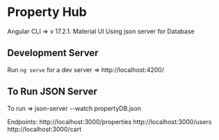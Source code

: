 # Property Hub
Angular CLI => v 17.2.1.
Material UI
Using json server for Database

## Development Server
Run `ng serve` for a dev server => http://localhost:4200/

## To Run JSON Server
To run  =>  json-server --watch propertyDB.json

Endpoints:
http://localhost:3000/properties
http://localhost:3000/users
http://localhost:3000/cart
